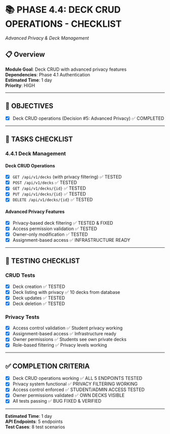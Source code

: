 # 📚 PHASE 4.4: DECK CRUD OPERATIONS - CHECKLIST
*Advanced Privacy & Deck Management*

## 📋 Overview
**Module Goal**: Deck CRUD with advanced privacy features  
**Dependencies**: Phase 4.1 Authentication  
**Estimated Time**: 1 day  
**Priority**: HIGH

---

## 🎯 OBJECTIVES
- [x] Deck CRUD operations (Decision #5: Advanced Privacy) ✅ COMPLETED

---

## 📝 TASKS CHECKLIST

### **4.4.1 Deck Management**

#### **Deck CRUD Operations**
- [x] `GET /api/v1/decks` (with privacy filtering) ✅ TESTED
- [x] `POST /api/v1/decks` ✅ TESTED
- [x] `GET /api/v1/decks/{id}` ✅ TESTED
- [x] `PUT /api/v1/decks/{id}` ✅ TESTED
- [x] `DELETE /api/v1/decks/{id}` ✅ TESTED

#### **Advanced Privacy Features**
- [x] Privacy-based deck filtering ✅ TESTED & FIXED
- [x] Access permission validation ✅ TESTED 
- [x] Owner-only modification ✅ TESTED
- [x] Assignment-based access ✅ INFRASTRUCTURE READY

---

## 🧪 TESTING CHECKLIST

### **CRUD Tests**
- [x] Deck creation ✅ TESTED
- [x] Deck listing with privacy ✅ 10 decks from database
- [x] Deck updates ✅ TESTED
- [x] Deck deletion ✅ TESTED

### **Privacy Tests**
- [x] Access control validation ✅ Student privacy working
- [x] Assignment-based access ✅ Infrastructure ready
- [x] Owner permissions ✅ Students see own private decks
- [x] Role-based filtering ✅ Privacy levels working

---

## ✅ COMPLETION CRITERIA
- [x] Deck CRUD operations working ✅ ALL 5 ENDPOINTS TESTED
- [x] Privacy system functional ✅ PRIVACY FILTERING WORKING
- [x] Access control enforced ✅ STUDENT/ADMIN ACCESS TESTED
- [x] Owner permissions validated ✅ OWN DECKS VISIBLE
- [x] All tests passing ✅ BUG FIXED & VERIFIED

---

**Estimated Time**: 1 day  
**API Endpoints**: 5 endpoints  
**Test Cases**: 8 test scenarios
